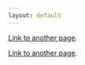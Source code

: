 ```yaml
---
layout: default
---
```




[Link to another page](./another-page.html).

[Link to another page](./Lezione01/l01.html).
